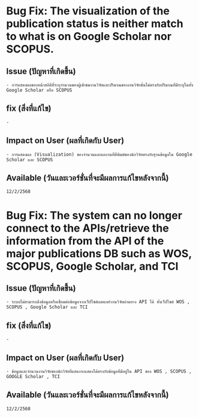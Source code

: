 # Bug Fix: The visualization of the publication status is neither match to what is on Google Scholar nor SCOPUS.

 ## Issue (ปัญหาที่เกิดขึ้น)
    - การแสดงผลของหน้าสถิติที่ระบุจำนวนของผู้เข้าชมงานวิจัยและปริมาณของงานวิจัยนั้นไม่ตรงกับปริมาณที่มีระบุในทั้ง Google Scholar หรือ SCOPUS
 ## fix (สิ่งที่แก้ไข)
    -
 ## Impact on User (ผลที่เกิดกับ User)
    - การแสดงผล (Visualization) ของจำนวนและผลงานที่ตีพิมพ์ของนักวิจัยตรงกับฐานข้อมูลใน Google Scholar และ SCOPUS
 ## Available (วันและเวอร์ชั่นที่จะมีผลการแก้ไขหลังจากนี้)
    12/2/2568


# Bug Fix: The system can no longer connect to the APIs/retrieve the information from the API of the major publications DB such as WOS, SCOPUS, Google Scholar, and TCI

 ## Issue (ปัญหาที่เกิดขึ้น)
    - ระบบไม่สามารถดึงข้อมูลหรือเชื่อมต่อข้อมูลจากเว็ปไซต์เผยแพร่งานวิจัยผ่านทาง API ได้ ทั้งเว็ปไซต์ WOS , SCOPUS , Google Scholar และ TCI
 ## fix (สิ่งที่แก้ไข)
    -
 ## Impact on User (ผลที่เกิดกับ User)
    - ข้อมูลและจำนวนงานวิจัยของนักวิจัยที่แสดงจะแสดงได้ตรงกับข้อมูลที่มีอยู่ใน API ของ WOS , SCOPUS , GOOGLE Scholar , TCI
 ## Available (วันและเวอร์ชั่นที่จะมีผลการแก้ไขหลังจากนี้)
    12/2/2568

